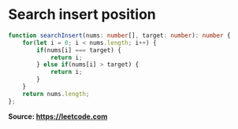 # Search insert position

```typescript
function searchInsert(nums: number[], target: number): number {
    for(let i = 0; i < nums.length; i++) {
        if(nums[i] === target) {
            return i;
        } else if(nums[i] > target) {
            return i;
        }
    }
    return nums.length;
};
```

**Source: https://leetcode.com**
